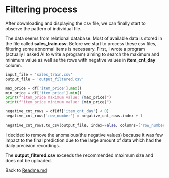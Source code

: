 # Filtering process

After downloading and displaying the csv file, we can finally start to observe the pattern of individual file.

The data seems from relational database. Most of available data is stored in the file called **sales_train.csv**. Before we start to process these csv files, filtering some abnormal items is necessary. First, I wrote a program (actually I asked AI to write a program) aiming to search the maximum and minimum value as well as the rows with negative values in **item_cnt_day** column. 
```python
input_file = 'sales_train.csv'  
output_file = 'output_filtered.csv'

max_price = df['item_price'].max()
min_price = df['item_price'].min()
print(f"item_price maximum value: {max_price}")
print(f"item_price minimum value: {min_price}")

negative_cnt_rows = df[df['item_cnt_day'] < 0]
negative_cnt_rows['row_number'] = negative_cnt_rows.index + 1

negative_cnt_rows.to_csv(output_file, index=False, columns=['row_number', 'date', 'date_block_num', 'shop_id', 'item_id', 'item_price', 'item_cnt_day'])
```
I decided to remove the anomalous(the negative values) because it was few impact to the final prediction due to the large amount of data which had the daily precision recordings.

The **output_filtered.csv** exceeds the recommended maximum size and does not be uploaded.

Back to [Readme.md](/README.md)

